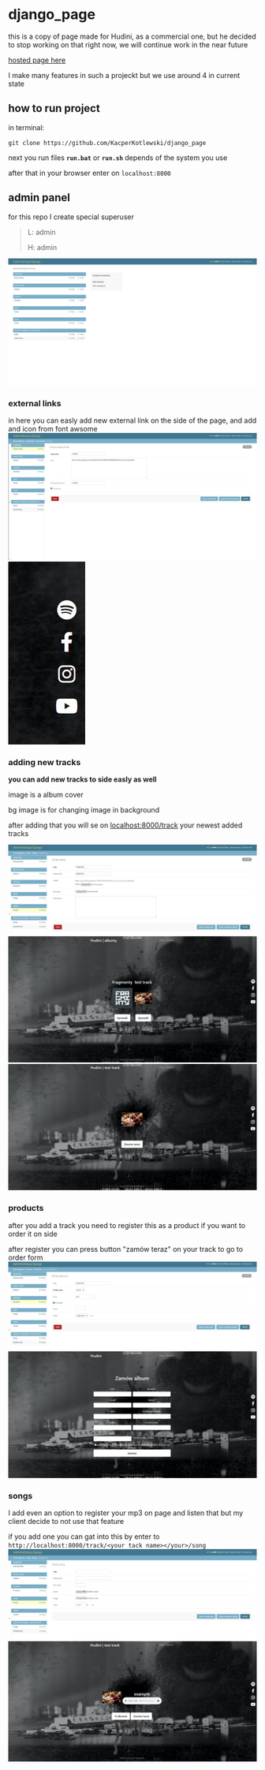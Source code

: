 # django_page
this is a copy of page made for Hudini, as a commercial one, but he decided to stop working on that right now, we will continue work in the near future

[hosted page here](http://www.bassmood.pl/)

I make many features in such a projeckt but we use around 4 in current state

## how to run project
in terminal:
```
git clone https://github.com/KacperKotlewski/django_page
```
next you run files **```run.bat```** or **```run.sh```** depends of the system you use

after that in your browser enter on ```localhost:8000```

## admin panel
for this repo I create special superuser

>L: admin
>
>H: admin

![image](screenshoots/admin%20panel1.jpg)

### external links
in here you can easly add new external link on the side of the page, and add and icon from font awsome
![image2](screenshoots/admin%20panel%20-%20external.jpg)
![image2](screenshoots/external%20links%20on%20side.jpg)

### adding new tracks
**you can add new tracks to side easly as well**

image is a album cover

bg image is for changing image in background

after adding that you will se on [localhost:8000/track](http://localhost:8000/track) your newest added tracks

![image3](screenshoots/panel%20-%20addming%20new%20tracks.jpg)
![image3](screenshoots/tracks_on_page.jpg)
![image3](screenshoots/single%20track%20on%20page.jpg)

### products
after you add a track you need to register this as a product if you want to order it on side

after register you can press button "zamów teraz" on your track to go to order form
![image4](screenshoots/product.jpg)
![image4](screenshoots/order_product.jpg)
### songs
I add even an option to register your mp3 on page and listen that but my client decide to not use that feature

if you add one you can gat into this by enter to ```http://localhost:8000/track/<your tack name></your>/song```
![image5](screenshoots/songs.jpg)
![image5](screenshoots/songs%20example.jpg)